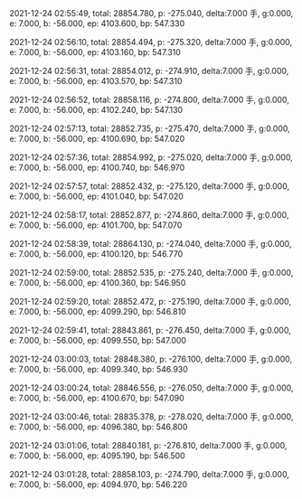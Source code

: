 2021-12-24 02:55:49, total: 28854.780, p: -275.040, delta:7.000 手, g:0.000, e: 7.000, b: -56.000, ep: 4103.600, bp: 547.330

2021-12-24 02:56:10, total: 28854.494, p: -275.320, delta:7.000 手, g:0.000, e: 7.000, b: -56.000, ep: 4103.160, bp: 547.310

2021-12-24 02:56:31, total: 28854.012, p: -274.910, delta:7.000 手, g:0.000, e: 7.000, b: -56.000, ep: 4103.570, bp: 547.310

2021-12-24 02:56:52, total: 28858.116, p: -274.800, delta:7.000 手, g:0.000, e: 7.000, b: -56.000, ep: 4102.240, bp: 547.130

2021-12-24 02:57:13, total: 28852.735, p: -275.470, delta:7.000 手, g:0.000, e: 7.000, b: -56.000, ep: 4100.690, bp: 547.020

2021-12-24 02:57:36, total: 28854.992, p: -275.020, delta:7.000 手, g:0.000, e: 7.000, b: -56.000, ep: 4100.740, bp: 546.970

2021-12-24 02:57:57, total: 28852.432, p: -275.120, delta:7.000 手, g:0.000, e: 7.000, b: -56.000, ep: 4101.040, bp: 547.020

2021-12-24 02:58:17, total: 28852.877, p: -274.860, delta:7.000 手, g:0.000, e: 7.000, b: -56.000, ep: 4101.700, bp: 547.070

2021-12-24 02:58:39, total: 28864.130, p: -274.040, delta:7.000 手, g:0.000, e: 7.000, b: -56.000, ep: 4100.120, bp: 546.770

2021-12-24 02:59:00, total: 28852.535, p: -275.240, delta:7.000 手, g:0.000, e: 7.000, b: -56.000, ep: 4100.360, bp: 546.950

2021-12-24 02:59:20, total: 28852.472, p: -275.190, delta:7.000 手, g:0.000, e: 7.000, b: -56.000, ep: 4099.290, bp: 546.810

2021-12-24 02:59:41, total: 28843.861, p: -276.450, delta:7.000 手, g:0.000, e: 7.000, b: -56.000, ep: 4099.550, bp: 547.000

2021-12-24 03:00:03, total: 28848.380, p: -276.100, delta:7.000 手, g:0.000, e: 7.000, b: -56.000, ep: 4099.340, bp: 546.930

2021-12-24 03:00:24, total: 28846.556, p: -276.050, delta:7.000 手, g:0.000, e: 7.000, b: -56.000, ep: 4100.670, bp: 547.090

2021-12-24 03:00:46, total: 28835.378, p: -278.020, delta:7.000 手, g:0.000, e: 7.000, b: -56.000, ep: 4096.380, bp: 546.800

2021-12-24 03:01:06, total: 28840.181, p: -276.810, delta:7.000 手, g:0.000, e: 7.000, b: -56.000, ep: 4095.190, bp: 546.500

2021-12-24 03:01:28, total: 28858.103, p: -274.790, delta:7.000 手, g:0.000, e: 7.000, b: -56.000, ep: 4094.970, bp: 546.220